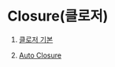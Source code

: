 # Closure(클로저)

1. [클로저 기본](https://github.com/BOLTB0X/Swift_Study/tree/main/swiftGrammar/Closure/Closure01)
   <br/>

2. [Auto Closure](https://github.com/BOLTB0X/Swift_Study/tree/main/swiftGrammar/Closure/Closure02)
   <br/>
